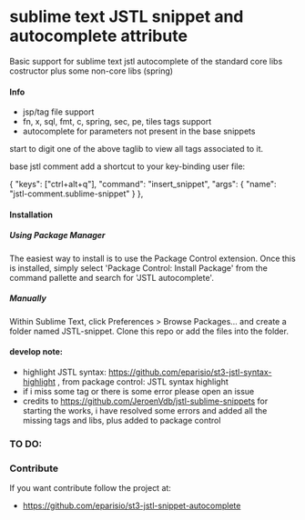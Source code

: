 # sublime text JSTL snippet and autocomplete attribute
Basic support for sublime text jstl autocomplete of the standard core libs costructor plus some non-core libs (spring)

#### Info
* jsp/tag file support
* fn, x, sql, fmt, c, spring, sec, pe, tiles tags support
* autocomplete for parameters not present in the base snippets

start to digit one of the above taglib to view all tags associated to it.

base jstl comment add a shortcut to your key-binding user file:

{ "keys": ["ctrl+alt+q"], "command": "insert_snippet", "args": { "name": "jstl-comment.sublime-snippet" } },


#### Installation
##### Using Package Manager

The easiest way to install is to use the Package Control extension. Once this is installed, simply select 'Package Control: Install Package' from the command pallette and search for 'JSTL autocomplete'.

##### Manually

Within Sublime Text, click Preferences > Browse Packages... and create a folder named JSTL-snippet. Clone this repo or add the files into the folder.

#### develop note:
* highlight JSTL syntax: https://github.com/eparisio/st3-jstl-syntax-highlight , from package control: JSTL syntax highlight
* if i miss some tag or there is some error please open an issue
* credits to https://github.com/JeroenVdb/jstl-sublime-snippets for starting the works, i have resolved some errors and added all the missing tags and libs, plus added to package control

### TO DO:


### Contribute

If you want contribute follow the project at: 

* https://github.com/eparisio/st3-jstl-snippet-autocomplete
